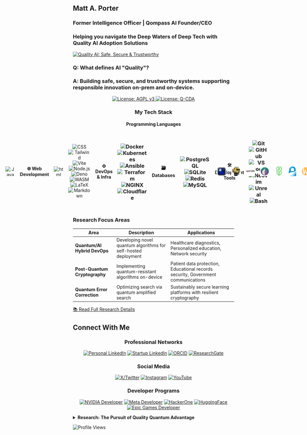 ## Matt A. Porter

### Former Intelligence Officer | Qompass AI Founder/CEO

<h3>Helping you navigate the Deep Waters of Deep Tech with Quality AI Adoption Solutions</h3>

[![Quality AI: Safe, Secure & Trustworthy](assets/images/mlkem-visualization.png)](https://phaedrusflow.github.io/phaedrusflow/diagrams/mlkem/)

### Q: What defines AI "Quality"?

### A: Building safe, secure, and trustworthy systems supporting responsible innovation on-prem and on-device.

<p align="center">
  <a href="https://www.gnu.org/licenses/agpl-3.0">
    <img src="https://img.shields.io/badge/License-AGPL%20v3-blue.svg" alt="License: AGPL v3">
  </a>
  <a href="./LICENSE-QCDA">
    <img src="https://img.shields.io/badge/license-Q--CDA-lightgrey.svg" alt="License: Q-CDA">
  </a>
</p>

<h3 align="center">My Tech Stack</h2>

<div align="center">

#### Programming Languages

<div style="display: flex; justify-content: center; align-items: center; gap: 15px;">
  <img src="https://skillicons.dev/icons?i=rust" alt="Rust" width="40" height="40" title="Rust"/>
<img src="https://skillicons.dev/icons?i=tauri" alt="Tauri" width="30" height="30" title="Tauri"/>
<div style="display: flex; justify-content: center; align-items: center; gap: 15px;">
  <img src="https://skillicons.dev/icons?i=python" alt="Python" width="40" height="40" title="Python"/>
  <img src="https://skillicons.dev/icons?i=pytorch" alt="PyTorch" width="30" height="30" title="PyTorch"/>
  <img src="https://skillicons.dev/icons?i=tensorflow" alt="TensorFlow" width="30" height="30" title="TensorFlow"/>
  <img src="https://skillicons.dev/icons?i=anaconda" alt="Anaconda" width="30" height="30" title="Anaconda"/>
  <img src="https://skillicons.dev/icons?i=opencv" alt="OpenCV" width="30" height="30" title="OpenCV"/>
  <img src="assets/icons/cuda.svg" alt="CUDA" width="30" height="30" title="CUDA"/>
</div>
<div style="display: flex; justify-content: center; align-items: center; gap: 15px;">
<img src="https://skillicons.dev/icons?i=go" alt ="Go" width="30" height = "30" title="Go"/>
<img src ="https://skillicons.dev/icons?i=zig" alt="Zig" width="30" height="30" title="Zig"/>
<img src = "https://skillicons.dev/icons?i=lua" alt="Lua" width="30" height="30" title="Lua"/>
<img src = "https://skillicons.dev/icons?i=scala" alt="Scala" width="30" height="30" title="Scala"/>
<img src ="https://skillicons.dev/icons?i=ts" alt="TypeScript" width="30" height="30" title="TypeScript"/>
<img src ="https://skillicons.dev/icons?i=javascript" alt="JavaScript" width="30" height="30" title="JavaScript"/>

#### 🌐 Web Development

<div style="display: flex; justify-content: center; align-items: center; gap: 15px;">
<img src ="https://skillicons.dev/icons?i=html" alt="html" width="30" height="30" title="html"/>
</div>

![CSS](https://skillicons.dev/icons?i=css) ![Tailwind](https://skillicons.dev/icons?i=tailwind) ![Vite](https://skillicons.dev/icons?i=vite) ![Node.js](https://skillicons.dev/icons?i=nodejs) ![Deno](https://skillicons.dev/icons?i=deno) ![WASM](https://skillicons.dev/icons?i=wasm) ![LaTeX](https://skillicons.dev/icons?i=latex) ![Markdown](https://skillicons.dev/icons?i=md)

#### ⚙️ DevOps & Infra

### ![Docker](https://skillicons.dev/icons?i=docker) ![Kubernetes](https://skillicons.dev/icons?i=kubernetes) ![Ansible](https://skillicons.dev/icons?i=ansible) ![Terraform](https://skillicons.dev/icons?i=terraform) ![NGINX](https://skillicons.dev/icons?i=nginx) ![Cloudflare](https://skillicons.dev/icons?i=cloudflare)
</div>

#### 🗃️ Databases

### ![PostgreSQL](https://skillicons.dev/icons?i=postgres) ![SQLite](https://skillicons.dev/icons?i=sqlite) ![Redis](https://skillicons.dev/icons?i=redis)![MySQL](https://skillicons.dev/icons?i=mysql)

#### 🛠️ Development Tools

### ![Git](https://skillicons.dev/icons?i=git) ![GitHub](https://skillicons.dev/icons?i=github) ![VS Code](https://skillicons.dev/icons?i=vscode) ![Neovim](https://skillicons.dev/icons?i=neovim) ![Unreal](https://skillicons.dev/icons?i=unreal) ![Bash](https://skillicons.dev/icons?i=bash)

<div style="display: flex; justify-content: center; align-items: center; gap: 15px;">
<img src="assets/icons/ghostty.svg" alt="Ghostty" width="30" height="30" title="Ghostty"/>
<img src="assets/icons/openssh.svg" alt="OpenSSH" width="30" height="30" title="OpenSSH"/>
<img src="assets/icons/openssl.svg" alt="OpenSSL" width="30" height="30" title="OpenSSL"/>
<img src="assets/icons/tor.svg" alt="Tor" width="30" height="30" title="Tor"/>
<img src="assets/icons/openpgp.svg" alt="OpenPGP" width="30" height="30" title="OpenPGP"/>
<img src="assets/icons/gnupg.svg" alt="GnuPG" width="30" height="30" title="GnuPG"/>
  <img src="assets/icons/wayland.svg" alt="Wayland" width="30" height="30"/>
  <img src="assets/icons/hyprland.svg" alt="Hyprland" width="30" height="30"/>
  <img src="assets/icons/mesa.svg" alt="Mesa" width="30" height="30"/>
  <img src="assets/icons/vulkan.svg" alt="Vulkan" width="30" height="30"/>
  <img src="assets/icons/pipewire.svg" alt="Pipewire" width="30" height="30"/>
  <img src="assets/icons/obs-studio.svg" alt="OBS Studio" width="30" height="30"/>
</div>

### Operating Systems

  <div style="display: flex; flex-direction: row; align-items: center;">
    <img src="https://skillicons.dev/icons?i=linux" alt="Linux" width="40" height="40"/>
    <div style="display: flex; gap: 5px; margin-top: 10px;">
      <img src="https://skillicons.dev/icons?i=arch" alt="Arch" width="30" height="30"/>
      <img src="https://skillicons.dev/icons?i=debian" alt="Debian" width="30" height="30"/>
      <img src="https://skillicons.dev/icons?i=ubuntu" alt="Ubuntu" width="30" height="30"/>
      <img src="https://skillicons.dev/icons?i=redhat" alt="Redhat" width="30" height="30"/>
    </div>
  </div> |<img src="https://skillicons.dev/icons?i=windows" alt="Windows" width="40" height="40"/><img src="https://skillicons.dev/icons?i=azure" alt="Azure" width="30" height="30"/>|
    <img src="https://skillicons.dev/icons?i=apple" alt="MacOS" width="40" height="40"/>|
  </div>
</div>

### Research Focus Areas

| Area                          | Description                                                    | Applications                                                                     |
| ----------------------------- | -------------------------------------------------------------- | -------------------------------------------------------------------------------- |
| **Quantum/AI Hybrid DevOps**  | Developing novel quantum algorithms for self-hosted deployment | Healthcare diagnostics, Personalized education, Network security                 |
| **Post-Quantum Cryptography** | Implementing quantum-resistant algorithms on-device            | Patient data protection, Educational records security, Government communications |
| **Quantum Error Correction**  | Optimizing search via quantum amplified search                 | Sustainably secure learning platforms with resilient cryptography                |

[📚 Read Full Research Details](#detailed-research)

## Connect With Me

<h3 align="center">Professional Networks</h3>
<div align="center">
  
[![Personal LinkedIn](https://img.shields.io/badge/LinkedIn-Matt--Porter-blue?style=flat-square&logo=linkedin)](https://www.linkedin.com/in/matt-a-porter-103535224/)
[![Startup LinkedIn](https://img.shields.io/badge/LinkedIn-Qompass--AI-blue?style=flat-square&logo=linkedin)](https://www.linkedin.com/company/95058568/)
[![ORCID](https://img.shields.io/badge/ORCID-0000--0002--0302--4812-green?style=flat-square&logo=orcid)](https://orcid.org/0000-0002-0302-4812)
[![ResearchGate](https://img.shields.io/badge/ResearchGate-Open--Research-blue?style=flat-square&logo=researchgate)](https://www.researchgate.net/profile/Matt-Porter-7)
</div>
<h3 align="center">Social Media</h3>
<div align="center">
  
[![X/Twitter](https://img.shields.io/badge/Twitter-@PhaedrusFlow-blue?style=flat-square&logo=twitter)](https://twitter.com/PhaedrusFlow)
[![Instagram](https://img.shields.io/badge/Instagram-phaedrusflow-purple?style=flat-square&logo=instagram)](https://www.instagram.com/phaedrusflow)
[![YouTube](https://img.shields.io/badge/YouTube-QompassAI-red?style=flat-square&logo=youtube)](https://www.youtube.com/@qompassai)
</div>
<h3 align="center">Developer Programs</h3>
<div align="center">
 
[![NVIDIA Developer](https://img.shields.io/badge/NVIDIA-Developer_Program-76B900?style=for-the-badge&logo=nvidia&logoColor=white)](https://developer.nvidia.com/)
[![Meta Developer](https://img.shields.io/badge/Meta-Developer_Program-0668E1?style=for-the-badge&logo=meta&logoColor=white)](https://developers.facebook.com/)
[![HackerOne](https://img.shields.io/badge/-HackerOne-%23494649?style=for-the-badge&logo=hackerone&logoColor=white)](https://hackerone.com/phaedrusflow)
[![HuggingFace](https://img.shields.io/badge/HuggingFace-qompass-yellow?style=flat-square&logo=huggingface)](https://huggingface.co/qompass)
[![Epic Games Developer](https://img.shields.io/badge/Epic_Games-Developer_Program-313131?style=for-the-badge&logo=epic-games&logoColor=white)](https://dev.epicgames.com/)
</div>
<details id="detailed-research">
  <summary><strong>Research: The Pursuit of Quality Quantum Advantage</strong></summary>
The foundation of quantum computing and impetus for enterprise quantum adoption begins with the Schrödinger equation:

$$i\hbar\frac{\partial}{\partial t}\Psi(\mathbf{r},t) = \hat{H}\Psi(\mathbf{r},t)$$

**Schrodinger Legend:**

- $i$: imaginary unit
- $\hbar$: reduced Planck constant
- $\Psi(\mathbf{r},t)$: wavefunction at position $\mathbf{r}$ and time $t$
- $\hat{H}$: Hamiltonian operator

A qubit state forms the computational basis:

$|\psi\rangle = \alpha|0\rangle + \beta|1\rangle$ where $|\alpha|^2 + |\beta|^2 = 1$

**Qubit Legend:**

- $|\psi\rangle$: quantum state
- $\alpha, \beta$: complex probability amplitudes
- $|0\rangle, |1\rangle$: computational basis states
- $|\alpha|^2 + |\beta|^2 = 1$: normalization constraint

## Grover's Algorithm

**Quantum State Preparation:**

$$|\psi_0\rangle = \frac{1}{\sqrt{N}}\sum_{x=0}^{N-1}|x\rangle$$

**Grover Iteration (applied ~$\frac{\pi}{4}\sqrt{N}$ times):**

$$G = (2|\psi_0\rangle\langle\psi_0| - I) \cdot O_f$$

**Oracle Operation:**

$$
O_f|x\rangle = \begin{cases}
-|x\rangle & \text{if } f(x) = 1 \\
|x\rangle & \text{if } f(x) = 0
\end{cases}
$$

**Success Probability:**

$$P_{\text{success}} = \sin^2\left((2r+1)\arcsin\sqrt{\frac{M}{N}}\right)$$

**Grover's Legend:**

- $N = 2^n$: Size of search space (where n is number of qubits)
- $|\psi_0\rangle$: Uniform superposition of all basis states
- $O_f$: Oracle function marking solution states with phase flip
- $G$: Grover operator (one iteration)
- $M$: Number of solutions in the search space
- $r$: Number of Grover iterations performed
- $f(x)$: Function that returns 1 for solutions, 0 otherwise
- $I$: Identity operator

### Research Interests

#### 1. Quantum Machine Learning Algorithms

_Developing novel quantum algorithms to optimize on-device AI training and inference_

- **Medicine**: Equipping clinicians and learners to adopt quality AI tooling to support patient care
- **Education**: Personalizing learning paths via safe, secure, and trustworthy AI
- **Security**: Migration of IPV4 to IPV6 as it relates to network attack pattern detection

#### 2. Quantum-Resistant Cryptography Implementation

_Advancing the practical deployment of post-quantum algorithms in real-world systems._

- **Medicine**: Protecting patient data across multi-institution research networks
- **Education**: Securing student records and assessment platforms from future threats
- **Security**: Ensuring long-term confidentiality of sensitive government communications

#### 3. Quantum Error Correction

Improving quantum circuit reliability through advanced error mitigation techniques.

- **Medicine**: Enabling reliable quantum simulations for synthetic data generation
- **Education**: Securing computing platforms with post-quantum cryptography for student learning
- **Security**: Conducting FIPS 140-3 validation testing on cryptographic implementations to ensure compliance while preserving functionality during system degradation

# Post-Quantum Cryptography

## ML-KEM (Kyber)

ML-KEM operates in the polynomial ring $R_q = \mathbb{Z}_q[X]/(X^n + 1)$

**Key Generation:**

$$\text{pk} = (A, t = As + e)$$

**Encapsulation:**

$$c = (c_1 = A^T r + e_1, c_2 = t^T r + e_2 + \lfloor q/2 \rfloor m)$$

**Decapsulation:**

$$m' = \left\lceil\left(c_2 - s^T c_1\right) \cdot \frac{2}{q}\right\rceil$$

**ML-KEM Legend:**

- $R_q$: polynomial ring with coefficients in $\mathbb{Z}_q$
- $\mathbb{Z}_q$: integers modulo $q$
- $n$: polynomial degree (typically 256)
- $A$: public random matrix
- $s$: secret vector of small polynomials
- $e, e_1, e_2$: error vectors with small coefficients
- $r$: random vector used for encryption
- $m$: message bit (0 or 1)
- $m'$: recovered message bit
- $\text{pk}$: public key
- $t$: public key component
- $c, c_1, c_2$: ciphertext components
- $q$: modulus (typically 3329)

## ML-DSA (Dilithium)

**Key Generation:**

$$\text{pk} = (A, t = A s)$$

**Signature Generation:**

- Sample $y$ and compute $w = Ay$
- Compute challenge $c$ from message digest and $w$
- Compute $z = y + cs$
- Signature: $(z, h)$ where $h$ is a hint vector

**Verification:**
$$\|z\| < \gamma_1 \text{ and } \|Az - ct\| < \gamma_2$$

**ML-DSA Legend:**

- $A$: public random matrix
- $s$: secret key vector
- $\text{pk}$: public key
- $t$: public key component
- $y$: masking vector sampled during signing
- $w$: commitment value
- $c$: challenge hash
- $z$: response vector
- $h$: hint vector for verification
- $\gamma_1, \gamma_2$: bound parameters for verification
- $\|\cdot\|$: vector norm

## SLH-DSA (SPHINCS+)

**Hash-based Hypertree:**

- FORS few-time signature:
  $$\text{FORS-Sign}_{\text{SK}}(M) = (\text{sk}_1, \ldots, \text{sk}_k, \text{Auth}_1, \ldots, \text{Auth}_k)$$

- WOTS+ chain function:
  $$f^i(x) = F(f^{i-1}(x), i-1)$$

- Signature verification:
  $$\text{root} = \text{FORS-Verify}(M, \sigma_{\text{FORS}})$$

**SLH-DSA Legend:**

- FORS: Forest Of Random Subsets (few-time signature)
- WOTS+: Winternitz One-Time Signature+
- $\text{SK}$: secret key
- $M$: message
- $\text{sk}_1, \ldots, \text{sk}_k$: revealed secret key elements
- $\text{Auth}_1, \ldots, \text{Auth}_k$: authentication paths
- $f^i(x)$: hash chain function applied $i$ times
- $F$: cryptographic hash function
- $\sigma_{\text{FORS}}$: FORS signature component
- $\text{root}$: Merkle tree root for verification

## FN-DSA (Falcon)

**NTRU Equation:**
$$fG - gF = q \mod (X^N + 1)$$

**Key Generation:**

- Private key: small polynomials $(f, g, F, G)$
- Public key: $h = g/f \mod q$

**Signature Generation:**

- For message $m$ with hash $c$, find small $(s_1, s_2)$ such that:
  $$s_1 + s_2h = c \mod q$$

**Verification:**

- Check if $\|s\| < \beta$ and $s_1 + s_2h = c \mod q$

**FN-DSA Legend:**

- $f, g, F, G$: private key polynomials with small coefficients
- $q$: modulus
- $(X^N + 1)$: polynomial modulus (typically $N$ is a power of 2)
- $h$: public key polynomial
- $m$: message
- $c$: hash of message mapped to a polynomial
- $s_1, s_2$: signature polynomials
- $s$: combined signature vector $(s_1, s_2)$
- $\beta$: signature norm bound
- $\|s\|$: Euclidean norm of signature

## Hybrid Key Establishment

If $Z$ is a classical shared secret (e.g., from ECDH) and $T$ is a post-quantum shared secret:

$$Z' = Z \parallel T$$

The final key is derived using a key derivation function:

$$K = \text{KDF}(Z')$$

**Hybrid Key Legend:**

- $Z$: shared secret from classical algorithm (e.g., ECDH)
- $T$: shared secret from post-quantum algorithm (e.g., ML-KEM)
- $\parallel$: concatenation operation
- $Z'$: combined shared secret
- $\text{KDF}$: Key Derivation Function
- $K$: final derived key material

</details>

![Profile Views](https://komarev.com/ghpvc/?username=phaedrusflow)
